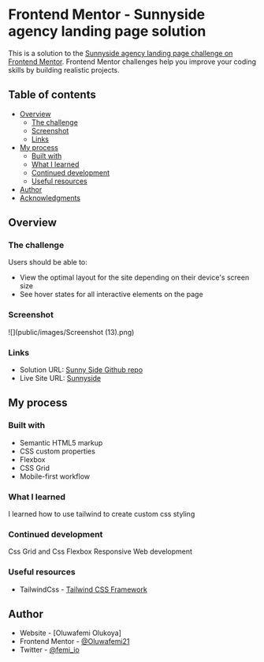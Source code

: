 # Frontend Mentor - Sunnyside agency landing page solution

This is a solution to the [Sunnyside agency landing page challenge on Frontend Mentor](https://www.frontendmentor.io/challenges/sunnyside-agency-landing-page-7yVs3B6ef). Frontend Mentor challenges help you improve your coding skills by building realistic projects.

## Table of contents

- [Overview](#overview)
  - [The challenge](#the-challenge)
  - [Screenshot](#screenshot)
  - [Links](#links)
- [My process](#my-process)
  - [Built with](#built-with)
  - [What I learned](#what-i-learned)
  - [Continued development](#continued-development)
  - [Useful resources](#useful-resources)
- [Author](#author)
- [Acknowledgments](#acknowledgments)



## Overview

### The challenge

Users should be able to:

- View the optimal layout for the site depending on their device's screen size
- See hover states for all interactive elements on the page

### Screenshot

![](public/images/Screenshot (13).png)

### Links

- Solution URL: [Sunny Side Github repo](https://github.com/Oluwafemi21/sunny-side)
- Live Site URL: [Sunnyside](oluwafemi21.github.io/sunny-side)

## My process

### Built with

- Semantic HTML5 markup
- CSS custom properties
- Flexbox
- CSS Grid
- Mobile-first workflow

### What I learned
I learned how to use tailwind to create custom css styling

### Continued development
Css Grid and Css Flexbox
Responsive Web development


### Useful resources
- TailwindCss - [Tailwind CSS Framework](https://www.tailwindcss.com)

## Author

- Website - [Oluwafemi Olukoya]
- Frontend Mentor - [@Oluwafemi21](https://www.frontendmentor.io/profile/Oluwafemi21)
- Twitter - [@femi_io](https://www.twitter.com/femi_io)



